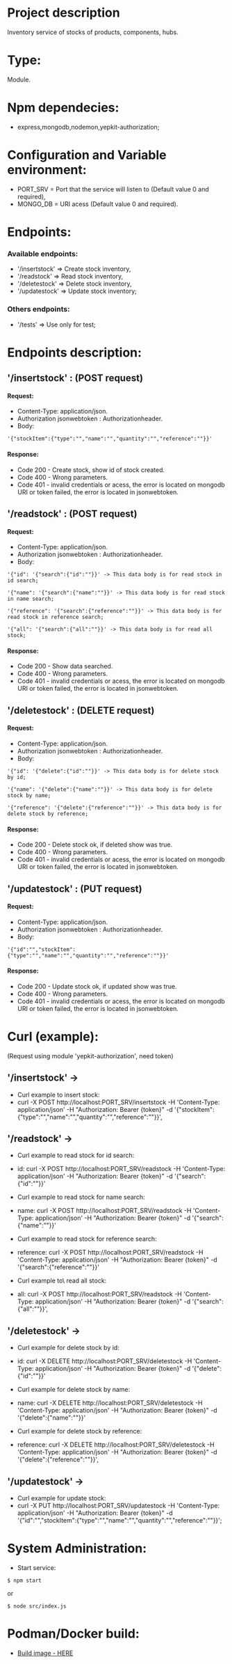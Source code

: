 # Project description
Inventory service of stocks of products, components, hubs.

# Type:
Module.

# Npm dependecies:
* express,mongodb,nodemon,yepkit-authorization;

# Configuration and Variable environment:
* PORT_SRV = Port that the service will listen to (Default value 0 and required),
* MONGO_DB = URI acess (Default value 0 and required).

# Endpoints:
### Available endpoints:
* '/insertstock' => Create stock inventory,
* '/readstock' => Read stock inventory,
* '/deletestock' => Delete stock inventory,
* '/updatestock' => Update stock inventory;

### Others endpoints:
* '/tests' => Use only for test;

# Endpoints description:
## '/insertstock' : (POST request)
#### Request:
* Content-Type: application/json.
* Authorization jsonwebtoken : Authorizationheader.
* Body:
```
'{"stockItem":{"type":"","name":"","quantity":"","reference":""}}'
```
####  Response:
* Code 200 - Create stock, show id of stock created.
* Code 400 - Wrong parameters.
* Code 401 - invalid credentials or acess, the error is located on mongodb URI or token failed, the error is located in jsonwebtoken.

## '/readstock' : (POST request)
#### Request:
* Content-Type: application/json.
* Authorization jsonwebtoken : Authorizationheader.
* Body:
```
'{"id": '{"search":{"id":""}}' -> This data body is for read stock in id search;

'{"name": '{"search":{"name":""}}' -> This data body is for read stock in name search;

'{"reference": '{"search":{"reference":""}}' -> This data body is for read stock in reference search;

'{"all": '{"search":{"all":""}}' -> This data body is for read all stock;
```
#### Response:
* Code 200 - Show data searched.
* Code 400 - Wrong parameters.
* Code 401 - invalid credentials or acess, the error is located on mongodb URI or token failed, the error is located in jsonwebtoken.

## '/deletestock' : (DELETE request)
#### Request:
* Content-Type: application/json.
* Authorization jsonwebtoken : Authorizationheader.
* Body:
```
'{"id": '{"delete":{"id":""}}' -> This data body is for delete stock by id;

'{"name": '{"delete":{"name":""}}' -> This data body is for delete stock by name;

'{"reference": '{"delete":{"reference":""}}' -> This data body is for delete stock by reference;
```
#### Response:
* Code 200 - Delete stock ok, if deleted  show was true.
* Code 400 - Wrong parameters.
* Code 401 - invalid credentials or acess, the error is located on mongodb URI or token failed, the error is located in jsonwebtoken.

## '/updatestock' : (PUT request)
#### Request:
* Content-Type: application/json.
* Authorization jsonwebtoken : Authorizationheader.
* Body:
```
'{"id":"","stockItem":{"type":"","name":"","quantity":"","reference":""}}'
```
#### Response:
* Code 200 - Update stock ok, if updated show was true.
* Code 400 - Wrong parameters.
* Code 401 - invalid credentials or acess, the error is located on mongodb URI or token failed, the error is located in jsonwebtoken.

# Curl (example):
(Request using module 'yepkit-authorization', need token)

## '/insertstock' -> 

- Curl example to insert stock:
- curl -X POST http://localhost:PORT_SRV/insertstock -H 'Content-Type: application/json' -H "Authorization: Bearer {token}" -d '{"stockItem":{"type":"","name":"","quantity":"","reference":""}}',


## '/readstock' -> 

- Curl example to read stock for id search:
- id: curl -X POST http://localhost:PORT_SRV/readstock -H 'Content-Type: application/json' -H "Authorization: Bearer {token}" -d '{"search":{"id":""}}'

- Curl example to read stock for name search:
- name: curl -X POST http://localhost:PORT_SRV/readstock -H 'Content-Type: application/json' -H "Authorization: Bearer {token}" -d '{"search":{"name":""}}'

- Curl example to read stock for reference search:
- reference: curl -X POST http://localhost:PORT_SRV/readstock -H 'Content-Type: application/json' -H "Authorization: Bearer {token}" -d '{"search":{"reference":""}}'

- Curl example to\ read all stock:
- all: curl -X POST http://localhost:PORT_SRV/readstock -H 'Content-Type: application/json' -H "Authorization: Bearer {token}" -d '{"search":{"all":""}}',


## '/deletestock' -> 

- Curl example for delete stock by id:
- id: curl -X DELETE http://localhost:PORT_SRV/deletestock -H 'Content-Type: application/json' -H "Authorization: Bearer {token}" -d '{"delete":{"id":""}}'

- Curl example for delete stock by name:
- name: curl -X DELETE http://localhost:PORT_SRV/deletestock -H 'Content-Type: application/json' -H "Authorization: Bearer {token}" -d '{"delete":{"name":""}}'

- Curl example for delete stock by reference:
- reference: curl -X DELETE http://localhost:PORT_SRV/deletestock -H 'Content-Type: application/json' -H "Authorization: Bearer {token}" -d '{"delete":{"reference":""}}',


## '/updatestock' -> 

- Curl example for update stock:
- curl -X PUT http://localhost:PORT_SRV/updatestock -H 'Content-Type: application/json' -H "Authorization: Bearer {token}" -d '{"id":"","stockItem":{"type":"","name":"","quantity":"","reference":""}}';


# System Administration:
* Start service:
```
$ npm start
```
or
```
$ node src/index.js
```

# Podman/Docker build:
* [Build image - HERE](./Containerfile)
